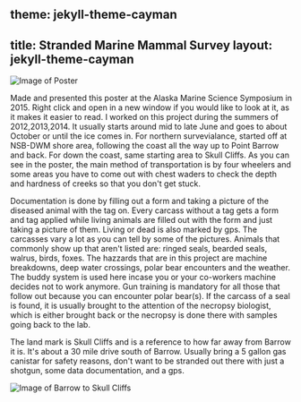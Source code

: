 theme: jekyll-theme-cayman
---
title: Stranded Marine Mammal Survey
layout: jekyll-theme-cayman
---

![Image of Poster](http://i.imgur.com/A1sjYFr.jpg)


Made and presented this poster at the Alaska Marine Science Symposium in 2015. Right click and open in a new window if you would like to look at it, as it makes it easier to read. I worked on this project during the summers of 2012,2013,2014. It usually starts around mid to late June and goes to about October or until the ice comes in. For northern survevialance, started off at NSB-DWM shore area, following the coast all the way up to Point Barrow and back. For down the coast, same starting area to Skull Cliffs.  As you can see in the poster, the main method of transportation is by four wheelers and some areas you have to come out with chest waders to check the depth and hardness of creeks so that you don't get stuck.

 Documentation is done by filling out a form and taking a picture of the diseased animal with the tag on. Every carcass without a tag gets a form and tag applied while living animals are filled out with the form and just taking a picture of them. Living or dead is also marked by gps. The carcasses vary a lot as you can tell by some of the pictures. Animals that commonly show up that aren't listed are: ringed seals, bearded seals, walrus, birds, foxes. The hazzards that are in this project are machine breakdowns, deep water crossings, polar bear encounters and the weather. The buddy system is used here incase you or your co-workers machine decides not to work anymore. Gun training is mandatory for all those that follow out because you can encounter polar bear(s). If the carcass of a seal is found, it is usually brought to the attention of the necropsy biologist, which is either brought back or the necropsy is done there with samples going back to the lab. 

The land mark is Skull Cliffs and is a reference to how far away from Barrow it is. It's about a 30 mile drive south of Barrow. Usually bring a 5 gallon gas canistar for safety reasons, don't want to be stranded out there with just a shotgun, some data documentation, and a gps. 

![Image of Barrow to Skull Cliffs](http://i.imgur.com/8cvsiy5.png)
